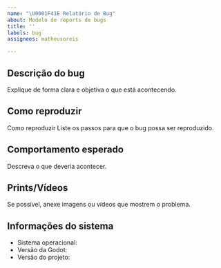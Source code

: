 ```yaml
---
name: "\U0001F41E Relatório de Bug"
about: Modelo de reports de bugs
title: ''
labels: bug
assignees: matheusoreis

---
```


## Descrição do bug
Explique de forma clara e objetiva o que está acontecendo.

## Como reproduzir
Como reproduzir Liste os passos para que o bug possa ser reproduzido.

## Comportamento esperado
Descreva o que deveria acontecer.

## Prints/Vídeos
Se possível, anexe imagens ou vídeos que mostrem o problema.

## Informações do sistema
- Sistema operacional:
- Versão da Godot:
- Versão do projeto:
